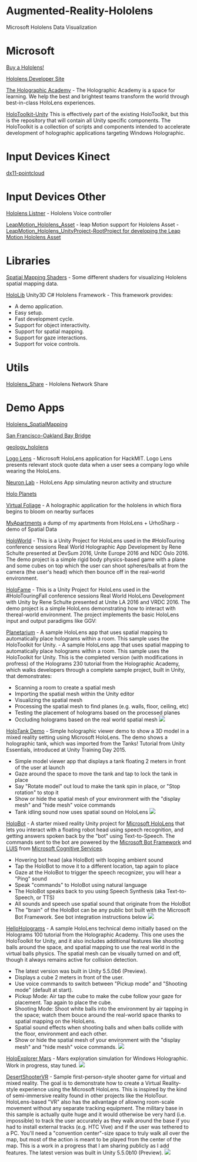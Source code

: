 # Augmented-Reality-Hololens
Microsoft Hololens Data Visualization

# Microsoft

[Buy a Hololens!](https://www.microsoft.com/microsoft-hololens/en-us) 

[Hololens Developer Site](https://developer.microsoft.com/en-us/windows/holographic)

[The Holographic Academy](https://developer.microsoft.com/en-us/windows/holographic/academy) - The Holographic Academy is a space for learning. We help the best and brightest teams transform the world through best-in-class HoloLens experiences. 

[HoloToolkit-Unity](https://github.com/Microsoft/HoloToolkit-Unity) This is effectively part of the existing HoloToolkit, but this is the repository that will contain all Unity specific components. The HoloToolkit is a collection of scripts and components intended to accelerate development of holographic applications targeting Windows Holographic.

# Input Devices Kinect

[dx11-pointcloud](https://github.com/letmp/dx11-pointcloud)


# Input Devices Other

[Hololens Listner](https://github.com/lgs777/Hololens_Listner) - Hololens Voice controller

[LeapMotion_Hololens_Asset](https://github.com/ZhengyiLuo/LeapMotion_Hololens_Asset) - leap Motion support for Hololens Asset - [LeapMotion_Hololens_UnityProject-RootProject for developing the Leap Motion Hololens Asset](https://github.com/ZhengyiLuo/LeapMotion_Hololens_UnityProject)

# Libraries

[Spatial Mapping Shaders](https://github.com/bobbykaz/spatial-mapping-shaders) - Some different shaders for visualizing Hololens spatial mapping data.

[HoloLib](https://github.com/twnkls/HoloLib) Unity3D C# Hololens Framework - This framework provides:
-   A demo application.
-    Easy setup.
-    Fast development cycle.
-    Support for object interactivity.
-    Support for spatial mapping.
-    Support for gaze interactions.
-    Support for voice controls.

# Utils

[Hololens_Share](https://github.com/lgs777/Hololens_Share) - Hololens Network Share

# Demo Apps

[Hololens_SpatialMapping](https://github.com/lgs777/Hololens_SpatialMapping)


[San Francisco-Oakland Bay Bridge](https://github.com/ArtefactVR/TENB)

[geology_hololens](https://github.com/studenttechnology/geology_hololens)

[Logo Lens](https://github.com/ChenJonathan/Logo-Lens) - Microsoft HoloLens application for HackMIT. Logo Lens presents relevant stock quote data when a user sees a company logo while wearing the HoloLens.

[Neuron Lab](https://github.com/reidbuz/NeuronLab) - HoloLens App simulating neuron activity and structure

[Holo Planets](https://github.com/jsuarezruiz/Hololens-Samples)

[Virtual Foliage](https://github.com/JIoffe/VirtualFoliage) - A holographic application for the hololens in which flora begins to bloom on nearby surfaces

[MyApartments](https://github.com/EgorBo/MyApartments) a dump of my apartments from HoloLens + UrhoSharp - demo of Spatial Data

[HoloWorld](https://github.com/teichgraf/HoloWorld) - This is a Unity Project for HoloLens used in the #HoloTouring conference sessions Real World Holographic App Development by Rene Schulte presented at DevSum 2016, Unite Europe 2016 and NDC Oslo 2016. The demo project is a simple rigid body physics-based game with a plane and some cubes on top which the user can shoot spheres/balls at from the camera (the user's head) which then bounce off in the real-world environment.

[HoloFame](https://github.com/teichgraf/HoloFame) - This is a Unity Project for HoloLens used in the #HoloTouringFall conference sessions Real World HoloLens Development with Unity by Rene Schulte presented at Unite LA 2016 and VRDC 2016. The demo project is a simple HoloLens demonstrating how to interact with thereal-world environment. The project implements the basic HoloLens input and output paradigms like GGV:

[Planetarium](https://github.com/ActiveNick/Planetarium) - A sample HoloLens app that uses spatial mapping to automatically place holograms within a room. This sample uses the HoloToolkit for Unity. - A sample HoloLens app that uses spatial mapping to automatically place holograms within a room. This sample uses the HoloToolkit for Unity. This is the completed version (with modifications in profress) of the Holograms 230 tutorial from the Holographic Academy, which walks developers through a complete sample project, built in Unity, that demonstrates:
-    Scanning a room to create a spatial mesh
-    Importing the spatial mesh within the Unity editor
-    Visualizing the spatial mesh
-    Processing the spatial mesh to find planes (e.g. walls, floor, ceiling, etc)
-    Testing the placement of holograms based on the processed planes
-    Occluding holograms based on the real world spatial mesh
![](https://github.com/ActiveNick/Planetarium/blob/master/Screenshots/20161026_220340_HoloLens.jpg)

[HoloTank Demo](https://github.com/ActiveNick/HoloTank-Demo) - Simple holographic viewer demo to show a 3D model in a mixed reality setting using Microsoft HoloLens. The demo shows a holographic tank, which was imported from the Tanks! Tutorial from Unity Essentials, introduced at Unity Training Day 2015.
-    Simple model viewer app that displays a tank floating 2 meters in front of the user at launch
-    Gaze around the space to move the tank and tap to lock the tank in place
-    Say "Rotate model" out loud to make the tank spin in place, or "Stop rotation" to stop it
-    Show or hide the spatial mesh of your environment with the "display mesh" and "hide mesh" voice commands
-    Tank idling sound now uses spatial sound on HoloLens
![](https://github.com/ActiveNick/HoloTank-Demo/raw/master/Screenshots/20161026_215928_HoloLens.jpg)

[HoloBot](https://github.com/ActiveNick/HoloBot) - A starter mixed reality Unity project for [Microsoft HoloLens](http://hololens.com/) that lets you interact with a floating robot head using speech recognition, and getting answers spoken back by the "bot" using Text-to-Speech. The commands sent to the bot are powered by the [Microsoft Bot Framework](https://dev.botframework.com/) and [LUIS](https://www.microsoft.com/cognitive-services/en-us/language-understanding-intelligent-service-luis) from [Microsoft Cognitive Services](https://www.microsoft.com/cognitive-services).
-    Hovering bot head (aka HoloBot) with looping ambient sound
-    Tap the HoloBot to move it to a different location, tap again to place
-    Gaze at the HoloBot to trigger the speech recognizer, you will hear a "Ping" sound
-    Speak "commands" to HoloBot using natural language
-    The HoloBot speaks back to you using Speech Synthesis (aka Text-to-Speech, or TTS)
-    All sounds and speech use spatial sound that originate from the HoloBot
-    The "brain" of the HoloBot can be any public bot built with the Microsoft Bot Framework. See bot integration instructions below
![](https://github.com/ActiveNick/HoloBot/raw/master/Screenshots/HoloBotVideo.PNG)

[HelloHolograms](https://github.com/ActiveNick/HelloHolograms) - A sample HoloLens technical demo initially based on the Holograms 100 tutorial from the Holographic Academy. This one uses the HoloToolkit for Unity, and it also includes additional features like shooting balls around the space, and spatial mapping to use the real world in the virtual balls physics. The spatial mesh can be visually turned on and off, though it always remains active for collision detection. 
- The latest version was built in Unity 5.5.0b6 (Preview).
-    Displays a cube 2 meters in front of the user.
-    Use voice commands to switch between "Pickup mode" and "Shooting mode" (default at start).
-    Pickup Mode: Air tap the cube to make the cube follow your gaze for placement. Tap again to place the cube.
-    Shooting Mode: Shoot white balls into the environment by air tapping in the space; watch them bouce around the real-world space thanks to spatial mapping on the HoloLens.
-    Spatial sound effects when shooting balls and when balls collide with the floor, environment and each other.
-    Show or hide the spatial mesh of your environment with the "display mesh" and "hide mesh" voice commands.
![](https://github.com/ActiveNick/HelloHolograms/raw/master/Screenshots/20161026_215751_HoloLens.jpg)


[HoloExplorer Mars](https://github.com/ActiveNick/HoloExplorer-Mars) - Mars exploration simulation for Windows Holographic. Work in progress, stay tuned.
![](https://github.com/ActiveNick/HoloExplorer-Mars/raw/master/Screenshots/UnityDesignerView01.JPG)

[DesertShooterVR](https://github.com/ActiveNick/DesertShooterVR) - Sample first-person-style shooter game for virtual and mixed reality. The goal is to demonstrate how to create a Virtual Reality-style experience using the Microsoft HoloLens. This is inspired by the kind of semi-immersive reality found in other projects like the HoloTour. HoloLens-based "VR" also has the advantage of allowing room-scale movement without any separate tracking equipment. The military base in this sample is actually quite huge and it would otherwise be very hard (i.e. impossible) to track the user accurately as they walk around the base if you had to install external tracks (e.g. HTC Vive) and if the user was tethered to a PC. You'll need a "convention center"-size space to truly walk all over the map, but most of the action is meant to be played from the center of the map. This is a work in a progress that I am sharing publicly as I add features. The latest version was built in Unity 5.5.0b10 (Preview).
![](https://github.com/ActiveNick/DesertShooterVR/raw/master/Screenshots/Screen01-ElevatedEditorView.JPG)























